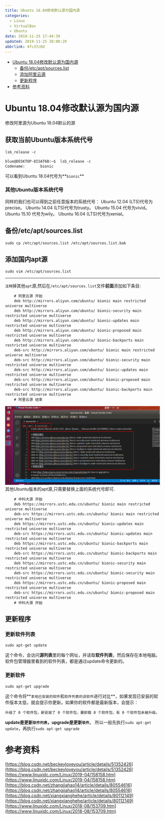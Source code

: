 ```yaml
---
title: Ubuntu 18.04修改默认源为国内源
categories: 
  - Linux
  - VirtualBox
  - Ubuntu
date: 2019-11-25 17:44:39
updated: 2019-11-25 20:00:29
abbrlink: 4fc37c0d
---
```

<div id='my_toc'>

- [Ubuntu 18.04修改默认源为国内源](/blog/4fc37c0d/#Ubuntu-18-04修改默认源为国内源)
    - [备份/etc/apt/sources.list](/blog/4fc37c0d/#备份-etc-apt-sources-list)
    - [添加阿里云源](/blog/4fc37c0d/#添加阿里云源)
    - [更新程序](/blog/4fc37c0d/#更新程序)
- [参考资料](/blog/4fc37c0d/#参考资料)

</div>
<!--more-->
<script>if (navigator.platform.search('arm')==-1){document.getElementById('my_toc').style.display = 'none';}</script>

<!--end-->
# Ubuntu 18.04修改默认源为国内源 #
修改阿里源为Ubuntu 18.04默认的源
## 获取当前Ubuntu版本系统代号 ##
```shell
lsb_release -c
```
```shell
blue@DESKTOP-8ISAT6B:~$  lsb_release -c
Codename:       bionic
```
可以看到Ubuntu 18.04代号为**`bionic`**
### 其他Ubuntu版本系统代号 ###
同样的我们也可以得到之前任意版本的系统代号：
Ubuntu 12.04 (LTS)代号为precise。
Ubuntu 14.04 (LTS)代号为trusty。
Ubuntu 15.04 代号为vivid。
Ubuntu 15.10 代号为wily。
Ubuntu 16.04 (LTS)代号为xenial。


## 备份/etc/apt/sources.list ##
```shell
sudo cp /etc/apt/sources.list /etc/apt/sources.list.bak
```
## 添加国内apt源 ##
```shell
sudo vim /etc/apt/sources.list
```
****
`注释`掉其他`apt`源,然后在`/etc/apt/sources.list`文件**前面**添加如下条目:
```shell
    # 阿里云源 开始
    deb http://mirrors.aliyun.com/ubuntu/ bionic main restricted universe multiverse
    deb http://mirrors.aliyun.com/ubuntu/ bionic-security main restricted universe multiverse
    deb http://mirrors.aliyun.com/ubuntu/ bionic-updates main restricted universe multiverse
    deb http://mirrors.aliyun.com/ubuntu/ bionic-proposed main restricted universe multiverse
    deb http://mirrors.aliyun.com/ubuntu/ bionic-backports main restricted universe multiverse
    deb-src http://mirrors.aliyun.com/ubuntu/ bionic main restricted universe multiverse
    deb-src http://mirrors.aliyun.com/ubuntu/ bionic-security main restricted universe multiverse
    deb-src http://mirrors.aliyun.com/ubuntu/ bionic-updates main restricted universe multiverse
    deb-src http://mirrors.aliyun.com/ubuntu/ bionic-proposed main restricted universe multiverse
    deb-src http://mirrors.aliyun.com/ubuntu/ bionic-backports main restricted universe multiverse
    # 阿里云源 结束
```
![图片](https://raw.githubusercontent.com/lanlan2017/images/master/Linux/Ubuntu/ChangeSource/1.png)
其他Ubuntu版本的apt源,只需要替换上面的系统代号即可.

```shell
    # 中科大源 开始
    deb https://mirrors.ustc.edu.cn/ubuntu/ bionic main restricted universe multiverse
    deb-src https://mirrors.ustc.edu.cn/ubuntu/ bionic main restricted universe multiverse
    deb https://mirrors.ustc.edu.cn/ubuntu/ bionic-updates main restricted universe multiverse
    deb-src https://mirrors.ustc.edu.cn/ubuntu/ bionic-updates main restricted universe multiverse
    deb https://mirrors.ustc.edu.cn/ubuntu/ bionic-backports main restricted universe multiverse
    deb-src https://mirrors.ustc.edu.cn/ubuntu/ bionic-backports main restricted universe multiverse
    deb https://mirrors.ustc.edu.cn/ubuntu/ bionic-security main restricted universe multiverse
    deb-src https://mirrors.ustc.edu.cn/ubuntu/ bionic-security main restricted universe multiverse
    deb https://mirrors.ustc.edu.cn/ubuntu/ bionic-proposed main restricted universe multiverse
    deb-src https://mirrors.ustc.edu.cn/ubuntu/ bionic-proposed main restricted universe multiverse
    # 中科大源 开始
```

## 更新程序 ##
### 更新软件列表 ###
```shell
sudo apt-get update
```
这个命令，会访问**源列表**里的每个网址，并读取**软件列表**，然后保存在本地电脑。软件包管理器里看到的软件列表，都是通过update命令更新的。
### 更新软件 ###
```shell
sudo apt-get upgrade
```
这个命令将**`本地已安装的软件`和`软件列表的该软件`进行对比**，如果发现已安装的软件版本太低，就会提示你更新。如果你的软件都是最新版本，会提示：
```shell
升级了 0 个软件包，新安装了 0 个软件包，要卸载 0 个软件包，有 0 个软件包未被升级。
```
**update是更新`软件列表`，upgrade是更新`软件`**。
所以一般先执行`sudo apt-get update`，再执行`sudo apt-get upgrade`
# 参考资料 #
[https://blog.csdn.net/beckeyloveyou/article/details/51352426](https://blog.csdn.net/beckeyloveyou/article/details/51352426)
[https://www.linuxidc.com/Linux/2019-04/158158.htm](https://www.linuxidc.com/Linux/2019-04/158158.htm)
[https://blog.csdn.net/zhangjiahao14/article/details/80554616](https://blog.csdn.net/zhangjiahao14/article/details/80554616)
[https://blog.csdn.net/xiangxianghehe/article/details/80112149](https://blog.csdn.net/xiangxianghehe/article/details/80112149)
[https://www.linuxidc.com/Linux/2018-08/153709.htm](https://www.linuxidc.com/Linux/2018-08/153709.htm)
